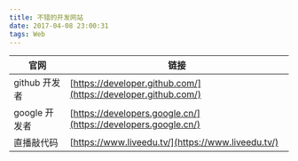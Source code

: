 ```yaml
---
title: 不错的开发网站
date: 2017-04-08 23:00:31
tags: Web
---
```



官网|链接
----|----
github 开发者|[https://developer.github.com/](https://developer.github.com/)
google 开发者|[https://developers.google.cn/](https://developers.google.cn/)
直播敲代码|[https://www.liveedu.tv/](https://www.liveedu.tv/)
